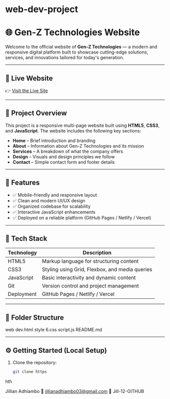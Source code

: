 # web-dev-project


# 🌐 Gen-Z Technologies Website

Welcome to the official website of **Gen-Z Technologies** — a modern and responsive digital platform built to showcase cutting-edge solutions, services, and innovations tailored for today's generation.

---

## 🔗 Live Website

👉 [Visit the Live Site](https://jills.netlify.app/)  


---

## 📌 Project Overview

This project is a responsive multi-page website built using **HTML5**, **CSS3**, and **JavaScript**. The website includes the following key sections:

- **Home** – Brief introduction and branding
- **About** – Information about Gen-Z Technologies and its mission
- **Services** – A breakdown of what the company offers
- **Design** – Visuals and design principles we follow
- **Contact** – Simple contact form and footer details

---

## 🚀 Features

- ✅ Mobile-friendly and responsive layout
- ✅ Clean and modern UI/UX design
- ✅ Organized codebase for scalability
- ✅ Interactive JavaScript enhancements
- ✅ Deployed on a reliable platform (GitHub Pages / Netlify / Vercel)

---

## 🧱 Tech Stack

| Technology | Description |
|------------|-------------|
| HTML5      | Markup language for structuring content |
| CSS3       | Styling using Grid, Flexbox, and media queries |
| JavaScript | Basic interactivity and dynamic content |
| Git        | Version control and project management |
| Deployment | GitHub Pages / Netlify / Vercel |

---

## 📁 Folder Structure

web dev.html
style 6.css
script.js
README.md


---

## ⚙️ Getting Started (Local Setup)

1. Clone the repository:
   ```bash
   git clone https
hth

Jillian Adhiambo
📧 jillianadhiambo03@gmail.com
🔗 Jill-12-GITHUB






   

